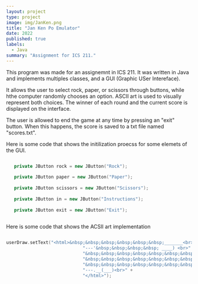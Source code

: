 ```yaml
---
layout: project
type: project
image: img/JanKen.png
title: "Jan Ken Po Emulator"
date: 2022
published: true
labels:
  - Java
summary: "Assignment for ICS 211."
---
```


This program was made for an assignemnt in ICS 211. It was written in Java and implements multiples classes, and a GUI (Graphic USer Intereface). 

It allows the user to select rock, paper, or scissors through buttons, while hthe computer randomly chooses an option. ASCII art is used to 
visually represent both choices. The winner of each round and the current score is displayed on the interface. 

The user is allowed to end the game at any time by pressing an "exit" button. When this happens, the score is saved to a txt file named "scores.txt". 

Here is some code that shows the initilization proecss for some elemets of the GUI.

```cpp

   private JButton rock = new JButton("Rock");   
   
   private JButton paper = new JButton("Paper");
   
   private JButton scissors = new JButton("Scissors");
   
   private JButton in = new JButton("Instructions");
   
   private JButton exit = new JButton("Exit");
   
```
Here is some code that shows the ACSII art implementation

```cpp

userDraw.setText("<html>&nbsp;&nbsp;&nbsp;&nbsp;&nbsp;&nbsp;_______<br>" +
                             "---'&nbsp;&nbsp;&nbsp;&nbsp; ____) <br>" +
                             "&nbsp;&nbsp;&nbsp;&nbsp;&nbsp;&nbsp;&nbsp;&nbsp;&nbsp;(_____) <br>" +
                             "&nbsp;&nbsp;&nbsp;&nbsp;&nbsp;&nbsp;&nbsp;&nbsp;&nbsp;(_____) <br>" +
                             "&nbsp;&nbsp;&nbsp;&nbsp;&nbsp;&nbsp;&nbsp;&nbsp;&nbsp;&nbsp;(____) <br>" +
                             "---.__(___)<br>" +
                             "</html>");

```        
